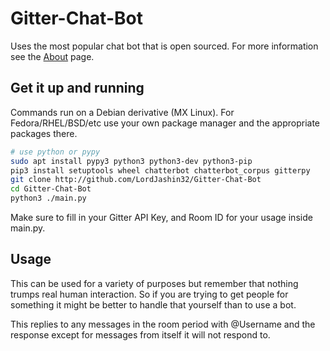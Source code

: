 # Gitter-Chat-Bot
Uses the most popular chat bot that is open sourced.
For more information see the [About](https://github.com/LordJashin32/Gitter-Chat-Bot/blob/master/ABOUT.md) page.

## Get it up and running

Commands run on a Debian derivative (MX Linux).
For Fedora/RHEL/BSD/etc use your own package manager
and the appropriate packages there.
```bash
# use python or pypy
sudo apt install pypy3 python3 python3-dev python3-pip
pip3 install setuptools wheel chatterbot chatterbot_corpus gitterpy
git clone http://github.com/LordJashin32/Gitter-Chat-Bot
cd Gitter-Chat-Bot
python3 ./main.py

```
Make sure to fill in your Gitter API Key, and Room ID for
your usage inside main.py. 

## Usage

This can be used for a variety of purposes but remember that nothing trumps real human interaction. So if you are trying to get people for something it might be better to handle that yourself than to use a bot.

This replies to any messages in the room period with @Username and the response except for messages from itself it will not respond to. 
